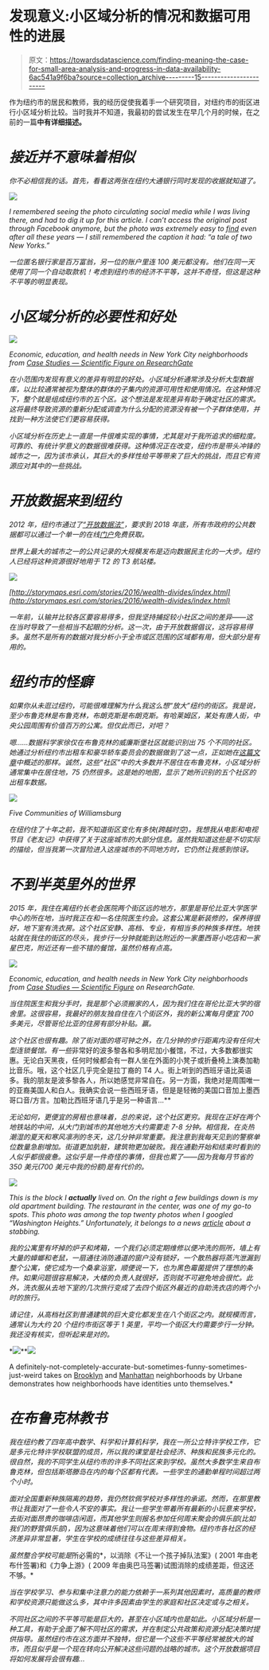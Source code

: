 # 发现意义:小区域分析的情况和数据可用性的进展

> 原文：<https://towardsdatascience.com/finding-meaning-the-case-for-small-area-analysis-and-progress-in-data-availability-6ac541a9f6ba?source=collection_archive---------15----------------------->

作为纽约市的居民和教师，我的经历促使我着手一个研究项目，对纽约市的街区进行小区域分析比较。当时我并不知道，我最初的尝试发生在早几个月的时候，在之前的一篇[](/finding-meaning-the-data-problem-with-small-area-predictive-analysis-in-the-social-sciences-part-9fba1e2c981b)**中有详细描述。**

# *接近并不意味着相似*

*你不必相信我的话。首先，看看这两张在纽约大通银行同时发现的收据就知道了。*

*![](img/2e2739b6e4abfc234613c95730efc18b.png)*

*I remembered seeing the photo circulating social media while I was living there, and had to dig it up for this article. I can’t access the original post through Facebook anymore, but the photo was extremely easy to [find](https://www.businessinsider.com.au/atm-receipt-1-million-cash-balance-2013-4) even after all these years — I still remembered the caption it had: “a tale of two New Yorks.”*

*一位匿名银行家是百万富翁，另一位的账户里连 100 美元都没有。他们在同一天使用了同一个自动取款机！考虑到纽约市的经济不平等，这并不奇怪，但这是这种不平等的明显表现。*

# *小区域分析的必要性和好处*

*![](img/281f9e7b62bdbe689cf00f7e6f901ead.png)*

*Economic, education, and health needs in New York City neighborhoods from [Case Studies — Scientific Figure on ResearchGate](https://www.researchgate.net/figure/Economic-education-and-health-needs-in-New-York-City-neighborhoods_fig21_321169536)*

*在小范围内发现有意义的差异有明显的好处。小区域分析通常涉及分析大型数据库，以比较通常被视为整体的群体的子集内的资源可用性和使用情况。在这种情况下，整个就是组成纽约市的五个区。这个想法是发现差异有助于确定社区的需求。这将最终导致资源的重新分配或调查为什么分配的资源没有被一个子群体使用，并找到一种方法使它们更容易获得。*

*小区域分析在历史上一直是一件很难实现的事情，尤其是对于我所追求的细粒度。可靠的、有统计学意义的数据很难获得。这种情况正在改变，纽约市是带头冲锋的城市之一，因为该市承认，其巨大的多样性给平等带来了巨大的挑战，而且它有资源应对其中的一些挑战。*

# *开放数据来到纽约*

*2012 年，纽约市通过了[“开放数据法”](https://opendata.cityofnewyork.us/open-data-law/)，要求到 2018 年底，所有市政府的公共数据都可以通过一个单一的在线[门户](https://opendata.cityofnewyork.us/)免费获取。*

*世界上最大的城市之一的公共记录的大规模发布是迈向数据民主化的一大步。纽约人已经将这种资源很好地用于 T2 的 T3 航站楼。*

*![](img/56ab092d32e9166dc8b7008f88b42d3b.png)*

*[http://storymaps.esri.com/stories/2016/wealth-divides/index.html](http://storymaps.esri.com/stories/2016/wealth-divides/index.html)*

*一年前，认输并比较各区要容易得多，但我坚持捕捉较小社区之间的差异——这在当时导致了一些相当不起眼的分析。这一次，由于开放数据倡议，这将容易得多。虽然不是所有的数据对我分析小于全市或区范围的区域都有用，但大部分是有用的。*

# *纽约市的怪癖*

*如果你从未逛过纽约，可能很难理解为什么我这么想“放大”纽约的街区。我是说，至少布鲁克林是布鲁克林，布朗克斯是布朗克斯。有哈莱姆区，某处有唐人街，中央公园周围有价值百万的公寓。但仅此而已，对吧？*

*嗯……数据科学家徐仅在布鲁克林的威廉斯堡社区就能识别出 75 个不同的社区。她通过分析纽约市出租车和豪华轿车委员会的数据做到了这一点，正如她在[这篇文章](https://carto.com/blog/using-location-data-identify-communities-williamsburg-ny/)中概述的那样。诚然，这些“社区”中的大多数并不居住在布鲁克林，小区域分析通常集中在居住地，75 仍然很多。这是她的地图，显示了她所识别的五个社区的出租车数据。*

*![](img/45b11ac79bb28d0c385bf69a10ebd349.png)*

*Five Communities of Williamsburg*

*在纽约住了十年之前，我不知道街区变化有多快(跨越时空)。我想我从电影和电视节目《老友记》中获得了关于这座城市的大部分信息。虽然我知道这些是不切实际的描绘，但当我第一次冒险进入这座城市的不同地方时，它仍然让我感到惊讶。*

# *不到半英里外的世界*

*2015 年，我住在离纽约长老会医院两个街区远的地方，那里是哥伦比亚大学医学中心的所在地，当时我正在和一名住院医生约会。这套公寓是新装修的，保养得很好，地下室有洗衣房。这个社区安静、高档、专业，有相当多的种族多样性。地铁站就在我住的街区的尽头，我步行一分钟就能到达附近的一家墨西哥小吃店和一家星巴克，附近还有一些不错的餐馆，虽然价格有点高。*

*![](img/eda41634eee1c76ea7398a17cb07ec80.png)*

*Economic, education, and health needs in New York City neighborhoods from [Case Studies — Scientific Figure](https://www.researchgate.net/figure/Economic-education-and-health-needs-in-New-York-City-neighborhoods_fig21_321169536) on ResearchGate.*

*当住院医生和我分手时，我是那个必须搬家的人，因为我们住在哥伦比亚大学的宿舍里。这很容易，我最好的朋友独自住在八个街区外，我的新公寓每月便宜 700 多美元，尽管哥伦比亚的住房有部分补贴。*赢*。*

*这个社区也很有趣。除了街对面的塔可钟之外，在几分钟的步行距离内没有任何大型连锁餐馆。有一些*非常好的波多黎各和多明尼加小餐馆，不过，大多数都很实惠。无论白天黑夜，任何时候都会有一群人坐在外面的小凳子或折叠椅上演奏加勒比音乐。哦，这个社区几乎完全是拉丁裔的 T4 人。街上听到的西班牙语比英语多。我的朋友是波多黎各人，所以她感觉非常自在。另一方面，我绝对是周围唯一的亚裔美国人和白人。我确实会说一些西班牙语，但是是轻微的美国口音加上墨西哥口音/方言。加勒比西班牙语几乎是另一种语言…**

*无论如何，更便宜的房租也意味着，总的来说，这个社区更穷。我现在正好在两个地铁站的中间，从大门到城市的其他地方大约需要走 7-8 分钟。相信我，在炎热潮湿的夏天和寒风凛冽的冬天，这几分钟非常重要。我注意到我每天见到的警察单位数量急剧增加。街道更加肮脏，建筑物更加破败。我在通勤开始和结束时看到的人似乎都很疲惫。这似乎是一件奇怪的事情，但我也累了——因为我每月节省的 350 美元(700 美元中我的份额)是有代价的。*

*![](img/ce3f153b5dc53e05877d2ac57196fd40.png)*

*This is the block I ***actually*** lived on. On the right a few buildings down is my old apartment building. The restaurant in the center, was one of my go-to spots. This photo was among the top twenty photos when I googled “Washington Heights.” Unfortunately, it belongs to a news [article](https://www.nydailynews.com/new-york/nyc-crime/man-stabbed-repeatedly-washington-heights-restaurant-article-1.2684869) about a stabbing.*

*我的公寓里有坏掉的炉子和烤箱，一个我们必须定期维修以便冲洗的厕所，墙上有大量的蟑螂和老鼠，一扇通往消防通道的窗户没有锁好，一个散热器将蒸汽泄漏到整个公寓，使它成为一个桑拿浴室，顺便说一下，也为黑色霉菌提供了理想的条件。如果问题很容易解决，大楼的负责人就很好，否则就不可避免地会很忙。此外，洗衣服从去地下室的几次旅行变成了去四个街区外最近的自助洗衣店的两个小时的旅行。*

*请记住，从高档社区到普通建筑的巨大变化都发生在八个街区之内。就规模而言，通常认为大约 20 个纽约市街区等于 1 英里，平均一个街区大约需要步行一分钟。我还没有核实，但听起来是对的。*

*![](img/ee37ad9583ab07bc698f15233726ad21.png)**![](img/776afeb3e95abcd33cef43cbe9973d3e.png)

A definitely-not-completely-accurate-but-sometimes-funny-sometimes-just-weird takes on [Brooklyn](https://urbane-maps.myshopify.com/products/brooklyn-neighborhood-culture-map) and [Manhattan](https://urbane-maps.myshopify.com/collections/cultural-neighborhood-maps/products/manhattan-neighborhood-culture-map) neighborhoods by Urbane demonstrates how neighborhoods have identities unto themselves.* 

# *在布鲁克林教书*

*我在纽约教了四年高中数学、科学和计算机科学，我在一所公立特许学校工作，它是多元化特许学校联盟的成员，所以我的课堂是社会经济、种族和民族多元化的。很自然，我的不同学生从纽约市的许多不同社区来到学校。虽然大多数学生来自布鲁克林，但包括斯塔滕岛在内的每个区都有代表。一些学生的通勤单程时间超过两个小时。*

*面对全国重新种族隔离的趋势，我仍然钦佩学校对多样性的承诺。然而，在那里教书让我面对了一些令人不安的事实。我让一些学生带着所有最新的小玩意来学校，去街对面昂贵的咖啡店闲逛，而其他学生则报名参加任何周末聚会的俱乐部(比如我们的野营俱乐部)，因为这意味着他们可以在周末得到食物。纽约市各社区的经济差异非常显著，学生在学校的成绩往往与这些差异相关。*

*虽然整合学校可能是*所必需的*，以消除《不让一个孩子掉队法案》( 2001 年由老布什签署)和《力争上游》( 2009 年由奥巴马签署)试图消除的成绩差距，但这还不够。*

*当在学校学习、参与和集中注意力的能力依赖于一系列其他因素时，高质量的教师和学校资源只能做这么多，其中许多因素由学生的家庭和社区决定或与之相关。*

*不同社区之间的不平等可能是巨大的，甚至在小区域内也是如此。小区域分析是一种工具，有助于全面了解不同社区的需求，并在制定公共政策和资源分配决策时提供指导。虽然纽约市在这方面并不独特，但它是一个这些不平等经常被放大的城市，而且似乎是一个现在转向公开解决这些问题的战略的城市。这个开放数据项目将如何发展将会很有趣…*